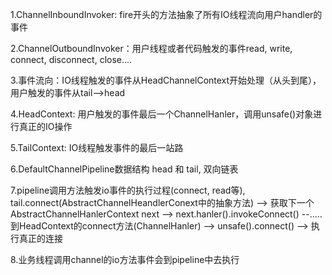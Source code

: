 1.ChannelInboundInvoker: fire开头的方法抽象了所有IO线程流向用户handler的事件

2.ChannelOutboundInvoker：用户线程或者代码触发的事件read, write, connect, disconnect, close.... 

3.事件流向：IO线程触发的事件从HeadChannelContext开始处理（从头到尾），用户触发的事件从tail-->head

4.HeadContext: 用户触发的事件最后一个ChannelHanler，调用unsafe()对象进行真正的IO操作

5.TailContext: IO线程触发事件的最后一站路

6.DefaultChannelPipeline数据结构 head 和 tail,  双向链表

7.pipeline调用方法触发io事件的执行过程(connect, read等), tail.connect(AbstractChannelHeandlerConext中的抽象方法) --> 获取下一个AbstractChannelHanlerContext  next --> next.hanler().invokeConnect() --..... 到HeadContext的connect方法(ChannelHanler) --> unsafe().connect() --> 执行真正的连接

8.业务线程调用channel的io方法事件会到pipeline中去执行


